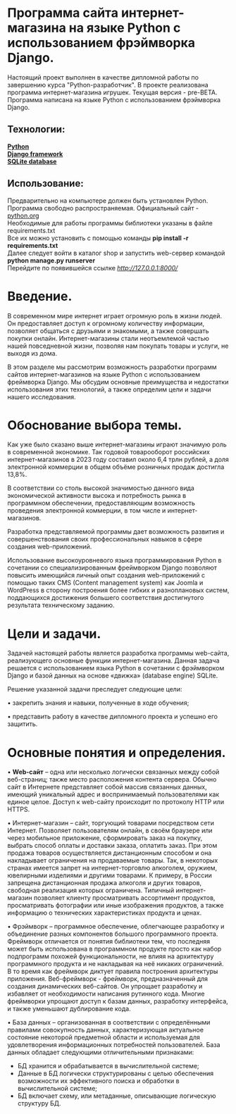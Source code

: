 # Программа сайта интернет-магазина на языке Python с использованием фрэймворка Django.
Настоящий проект выполнен в качестве дипломной работы по завершению курса "Python-разработчик". В проекте реализована программа интернет-магазина игрушек. Текущая версия - pre-BETA.
Программа написана на языке Python с использованием фрэймворка Django.
## Технологии:
<a href="https://www.python.org/"><b>Python</b></a><br>
<a href="https://www.djangoproject.com/"><b>Django framework</b></a><br>
<a href="https://www.sqlite.org/"><b>SQLite database</b></a>
## Использование:
Предварительно на компьютере должен быть установлен Python. Программа свободно распространяемая. Официальный сайт - <a href="https://www.python.org/">python.org</a><br>
Необходимые для работы программы библиотеки указаны в файле requirements.txt<br>
Все их можно установить с помощью команды <b>pip install -r requirements.txt</b><br>
Далее следует войти в каталог shop и запустить web-сервер командой <b>python manage.py runserver</b><br>
Перейдите по появившейся ссылке <i>http://127.0.0.1:8000/</i><br>
# Введение.
В современном мире интернет играет огромную роль в жизни людей. Он предоставляет доступ к огромному количеству информации, позволяет общаться с друзьями и знакомыми, а также совершать покупки онлайн. Интернет-магазины стали неотъемлемой частью нашей повседневной жизни, позволяя нам покупать товары и услуги, не выходя из дома.

В этом разделе мы рассмотрим возможность разработки программ сайтов интернет-магазинов на языке Python с использованием фреймворка Django. Мы обсудим основные преимущества и недостатки использования этих технологий, а также определим цели и задачи нашего исследования.
# Обоснование выбора темы.
Как уже было сказано выше интернет-магазины играют значимую роль в современной экономике. Так годовой товарооборот российских интернет-магазинов в 2023 году составил около 6,4 трлн рублей, а доля электронной коммерции в общем объёме розничных продаж достигла 13,8%.

В соответствии со столь высокой значимостью данного вида экономической активности высока и потребность рынка в программном обеспечении, предоставляющим возможность проведения электронной коммерции, в том числе и интернет-магазинов.

Разработка представляемой программы дает возможность развития и совершенствования своих профессиональных навыков в сфере создания web-приложений. 

Использование высокоуровневого языка программирования Python в сочетании со специализированным фреймворком Django позволяют повысить имеющийся личный опыт создания web-приложений с помощью таких CMS (Content management system) как Joomla и WordPress в сторону построения более гибких и разноплановых систем, поддающихся достижения большего соответствия достигнутого результата техническому заданию.
# Цели и задачи.
Задачей настоящей работы является разработка программы web-сайта, реализующего основные функции интернет-магазина. Данная задача решается с использованием языка Python в сочетании с фрэймворком Django и базой данных на основе «движка» (database engine) SQLite.

Решение указанной задачи преследует следующие цели:

•	закрепить знания и навыки, полученные в ходе обучения;

•	представить работу в качестве дипломного проекта и успешно его защитить.
# Основные понятия и определения.
•	<b>Web-сайт</b> – одна или несколько логически связанных между собой веб-страниц; также место расположения контента сервера. Обычно сайт в Интернете представляет собой массив связанных данных, имеющий уникальный адрес и воспринимаемый пользователями как единое целое. Доступ к web-сайту происходит по протоколу HTTP или HTTPS.

•	Интернет-магазин – сайт, торгующий товарами посредством сети Интернет. Позволяет пользователям онлайн, в своём браузере или через мобильное приложение, сформировать заказ на покупку, выбрать способ оплаты и доставки заказа, оплатить заказ. При этом продажа товаров осуществляется дистанционным способом и она накладывает ограничения на продаваемые товары. Так, в некоторых странах имеется запрет на интернет-торговлю алкоголем, оружием, ювелирными изделиями и другими товарами. К примеру, в России запрещена дистанционная продажа алкоголя и других товаров, свободная реализация которых ограничена. Типичный интернет-магазин позволяет клиенту просматривать ассортимент продуктов, просматривать фотографии или иные изображения продуктов, а также информацию о технических характеристиках продукта и ценах.

•	Фрэймворк – программное обеспечение, облегчающее разработку и объединение разных компонентов большого программного проекта. Фреймворк отличается от понятия библиотеки тем, что последняя может быть использована в программном продукте просто как набор подпрограмм похожей функциональности, не влияя на архитектуру программного продукта и не накладывая на неё никаких ограничений. В то время как фреймворк диктует правила построения архитектуры приложения. Веб-фреймворк - фреймворк, предназначенный для создания динамических веб-сайтов. Он упрощает разработку и избавляет от необходимости написания рутинного кода. Многие фреймворки упрощают доступ к базам данных, разработку интерфейса, и также уменьшают дублирование кода.

•	База данных – организованная в соответствии с определёнными правилами совокупность данных, характеризующая актуальное состояние некоторой предметной области и используемая для удовлетворения информационных потребностей пользователей. База данных обладает следующими отличительными признаками:
- БД хранится и обрабатывается в вычислительной системе;
- Данные в БД логически структурированы с целью обеспечения возможности их эффективного поиска и обработки в вычислительной системе;
- БД включает схему, или метаданные, описывающие логическую структуру БД.
